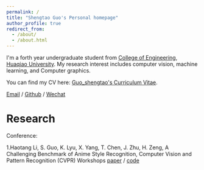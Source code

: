 ```yaml
---
permalink: /
title: "Shengtao Guo's Personal homepage"
author_profile: true
redirect_from: 
  - /about/
  - /about.html
---
```


I'm a forth year undergraduate student from [College of Engineering](https://gxy.hqu.edu.cn/), [Huaqiao University](https://www.hqu.edu.cn/). My research interest includes computer vision, machine learning, and Computer graphics.

You can find my CV here: [Guo_shengtao's Curriculum Vitae](../assets/Curriculum_Vitae.pdf).

[Email](mailto:shengtao_guo@stu.hqu.edu.cn) / [Github](https://github.com/Gsssst) / [Wechat](../images/wechat.jpg)

Research
======
Conference:
 
1.Haotang Li, S. Guo, K. Lyu, X. Yang, T. Chen, J. Zhu, H. Zeng, A Challenging Benchmark of Anime Style Recognition, Computer Vision and Pattern Recognition (CVPR) Workshops         [paper](../assets/paper.pdf) / [code](https://github.com/nkjcqvcpi/ASR) 
